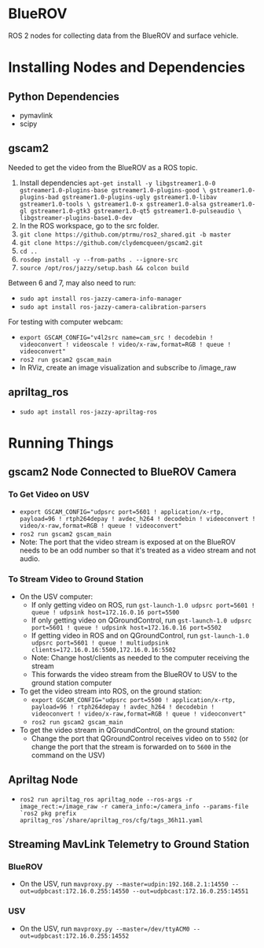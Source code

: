# BlueROV
ROS 2 nodes for collecting data from the BlueROV and surface vehicle.

# Installing Nodes and Dependencies
## Python Dependencies
- pymavlink
- scipy

## gscam2
Needed to get the video from the BlueROV as a ROS topic.

1. Install dependencies ```apt-get install -y libgstreamer1.0-0 gstreamer1.0-plugins-base gstreamer1.0-plugins-good \
 gstreamer1.0-plugins-bad gstreamer1.0-plugins-ugly gstreamer1.0-libav gstreamer1.0-tools \
 gstreamer1.0-x gstreamer1.0-alsa gstreamer1.0-gl gstreamer1.0-gtk3 gstreamer1.0-qt5 gstreamer1.0-pulseaudio \
 libgstreamer-plugins-base1.0-dev```
2. In the ROS workspace, go to the src folder.
3. ```git clone https://github.com/ptrmu/ros2_shared.git -b master```
4. ```git clone https://github.com/clydemcqueen/gscam2.git```
5. ```cd ..```
6. ```rosdep install -y --from-paths . --ignore-src```
7. ```source /opt/ros/jazzy/setup.bash && colcon build```

Between 6 and 7, may also need to run:
- ```sudo apt install ros-jazzy-camera-info-manager```
- ```sudo apt install ros-jazzy-camera-calibration-parsers```

For testing with computer webcam:
- ```export GSCAM_CONFIG="v4l2src name=cam_src ! decodebin ! videoconvert ! videoscale ! video/x-raw,format=RGB ! queue ! videoconvert"```
- ```ros2 run gscam2 gscam_main```
- In RViz, create an image visualization and subscribe to /image_raw

## apriltag_ros
- ```sudo apt install ros-jazzy-apriltag-ros```


# Running Things
## gscam2 Node Connected to BlueROV Camera
### To Get Video on USV
- ```export GSCAM_CONFIG="udpsrc port=5601 ! application/x-rtp, payload=96 ! rtph264depay ! avdec_h264 ! decodebin ! videoconvert ! video/x-raw,format=RGB ! queue ! videoconvert"```
- ```ros2 run gscam2 gscam_main```
- Note: The port that the video stream is exposed at on the BlueROV needs to be an odd number so that it's treated as a video stream and not audio.

### To Stream Video to Ground Station
- On the USV computer:
    - If only getting video on ROS, run ```gst-launch-1.0 udpsrc port=5601 ! queue ! udpsink host=172.16.0.16 port=5500```
    - If only getting video on QGroundControl, run ```gst-launch-1.0 udpsrc port=5601 ! queue ! udpsink host=172.16.0.16 port=5502```
    - If getting video in ROS and on QGroundControl, run ```gst-launch-1.0 udpsrc port=5601 ! queue ! multiudpsink clients=172.16.0.16:5500,172.16.0.16:5502```
    - Note: Change host/clients as needed to the computer receiving the stream
    - This forwards the video stream from the BlueROV to USV to the ground station computer
- To get the video stream into ROS, on the ground station:
    - ```export GSCAM_CONFIG="udpsrc port=5500 ! application/x-rtp, payload=96 ! rtph264depay ! avdec_h264 ! decodebin ! videoconvert ! video/x-raw,format=RGB ! queue ! videoconvert"```
    - ```ros2 run gscam2 gscam_main```
- To get the video stream in QGroundControl, on the ground station:
    - Change the port that QGroundControl receives video on to ```5502``` (or change the port that the stream is forwarded on to ```5600``` in the command on the USV)

## Apriltag Node
- ```ros2 run apriltag_ros apriltag_node --ros-args -r image_rect:=/image_raw -r camera_info:=/camera_info --params-file `ros2 pkg prefix apriltag_ros`/share/apriltag_ros/cfg/tags_36h11.yaml```

## Streaming MavLink Telemetry to Ground Station
### BlueROV
- On the USV, run ```mavproxy.py --master=udpin:192.168.2.1:14550 --out=udpbcast:172.16.0.255:14550 --out=udpbcast:172.16.0.255:14551```

### USV
- On the USV, run ```mavproxy.py --master=/dev/ttyACM0 --out=udpbcast:172.16.0.255:14552```